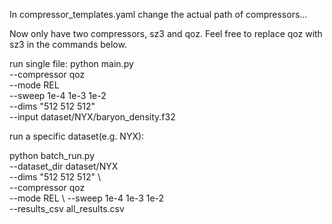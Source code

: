
In compressor_templates.yaml change the actual path of compressors...

Now only have two compressors, sz3 and qoz. Feel free to replace qoz with sz3 in the commands below.

run single file:
python main.py \
  --compressor qoz \
  --mode REL \
  --sweep 1e-4 1e-3 1e-2 \
  --dims "512 512 512" \
  --input dataset/NYX/baryon_density.f32


run a specific dataset(e.g. NYX):

python batch_run.py \
   --dataset_dir dataset/NYX  \
   --dims "512 512 512" \  
   --compressor qoz  \
   --mode REL  \ 
   --sweep 1e-4 1e-3 1e-2 \
    --results_csv all_results.csv
